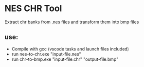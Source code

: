 # NES CHR Tool

Extract chr banks from .nes files and transform them into bmp files

## use:

- Compile with gcc (vscode tasks and launch files included)
- run nes-to-chr.exe "input-file.nes"
- run chr-to-bmp.exe "input-file.chr" "output-file.bmp"
